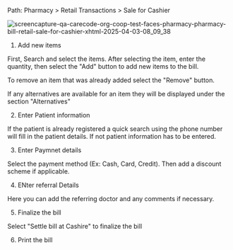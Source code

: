 Path: Pharmacy > Retail Transactions > Sale for Cashier


![screencapture-qa-carecode-org-coop-test-faces-pharmacy-pharmacy-bill-retail-sale-for-cashier-xhtml-2025-04-03-08_09_38](https://github.com/user-attachments/assets/02d30167-4f79-4371-b25b-8a584591767f)

1. Add new items

First, Search and select the items. After selecting the item, enter the quantity, then select the "Add" button to add new items to the bill.

To remove an item that was already added select the "Remove" button.

If any alternatives are available for an item they will be displayed under the section "Alternatives"

2. Enter Patient information

If the patient is already registered a quick search using the phone number will fill in the patient details. If not patient information has to be entered.

3. Enter Paymnet details

Select the payment method (Ex: Cash, Card, Credit). Then add a discount scheme if applicable.


4. ENter referral Details

Here you can add the referring doctor and any comments if necessary.

5. Finalize the bill

Select "Settle bill at Cashire" to finalize the bill

6. Print the bill
